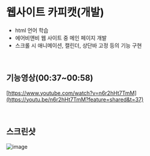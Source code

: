 # 웹사이트 카피캣(개발)
- html 언어 학습
- 에어비앤비 웹 사이트 중 메인 페이지 개발
- 스크롤 시 애니메이션, 캘린더, 상단바 고정 등의 기능 구현

<br/>

## 기능영상(00:37~00:58)
[https://www.youtube.com/watch?v=n6r2hHt7TmM](https://youtu.be/n6r2hHt7TmM?feature=shared&t=37)


<br/>

## 스크린샷
![image](https://github.com/ssh09015/guru1/assets/98066276/3ea962e3-f4dc-438c-b863-1c03b56c078b)
